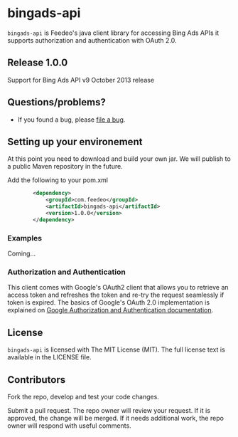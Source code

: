 bingads-api
===========

`bingads-api` is Feedeo's java client library for accessing Bing Ads APIs it supports authorization and
authentication with OAuth 2.0.

## Release 1.0.0

Support for Bing Ads API v9 October 2013 release


## Questions/problems?

* If you found a bug, please [file a bug](https://github.com/feedeo/bings-ads/issues).

## Setting up your environement

At this point you need to download and build your own jar. We will publish to a public Maven repository in the future.

Add the following to your pom.xml

~~~~ xml
        <dependency>
            <groupId>com.feedeo</groupId>
            <artifactId>bingads-api</artifactId>
            <version>1.0.0</version>
        </dependency>
~~~~

### Examples

Coming...



### Authorization and Authentication

This client comes with Google's OAuth2 client that allows you to retrieve an access token and
refreshes the token and re-try the request seamlessly if token is expired. The
basics of Google's OAuth 2.0 implementation is explained on
[Google Authorization and Authentication
documentation](https://developers.google.com/accounts/docs/OAuth2Login).

## License

`bingads-api` is licensed with The MIT License (MIT). The full license text is
available in the LICENSE file.

## Contributors

Fork the repo, develop and test your code changes.

Submit a pull request. The repo owner will review your request. If it is
approved, the change will be merged. If it needs additional work, the repo
owner will respond with useful comments.


